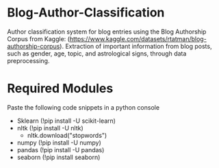 # Blog-Author-Classification
Author classification system for blog entries using the Blog Authorship Corpus from Kaggle: (https://www.kaggle.com/datasets/rtatman/blog-authorship-corpus). Extraction of important information from blog posts, such as gender, age, topic, and astrological signs, through data preprocessing.

# Required Modules
Paste the following code snippets in a python console

- Sklearn (!pip install -U scikit-learn)
- nltk (!pip install -U nltk)
  - nltk.download("stopwords")
- numpy (!pip install -U numpy)
- pandas (!pip install -U pandas)
- seaborn (!pip install seaborn)